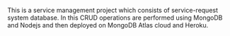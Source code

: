 This is a service management project which consists of service-request system database. In this CRUD operations are performed using MongoDB and Nodejs and then deployed on MongoDB Atlas cloud and Heroku.
